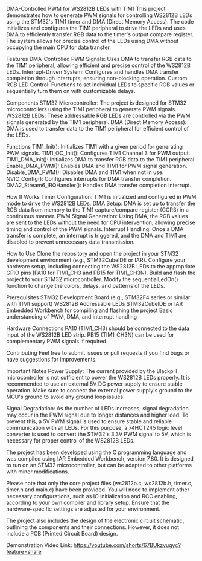 DMA-Controlled PWM for WS2812B LEDs with TIM1
This project demonstrates how to generate PWM signals for controlling WS2812B LEDs using the STM32's TIM1 timer and DMA (Direct Memory Access). The code initializes and configures the TIM1 peripheral to drive the LEDs and uses DMA to efficiently transfer RGB data to the timer's output compare register. The system allows for precise control of the LEDs using DMA without occupying the main CPU for data transfer.

Features
DMA-Controlled PWM Signals: Uses DMA to transfer RGB data to the TIM1 peripheral, allowing efficient and precise control of the WS2812B LEDs.
Interrupt-Driven System: Configures and handles DMA transfer completion through interrupts, ensuring non-blocking operation.
Custom RGB LED Control: Functions to set individual LEDs to specific RGB values or sequentially turn them on with customizable delays.

Components
STM32 Microcontroller: The project is designed for STM32 microcontrollers using the TIM1 peripheral to generate PWM signals.
WS2812B LEDs: These addressable RGB LEDs are controlled via the PWM signals generated by the TIM1 peripheral.
DMA (Direct Memory Access): DMA is used to transfer data to the TIM1 peripheral for efficient control of the LEDs.

Functions
TIM1_Init(): Initializes TIM1 with a given period for generating PWM signals.
TIM1_OC_Init(): Configures TIM1 Channel 3 for PWM output.
TIM1_DMA_Init(): Initializes DMA to transfer RGB data to the TIM1 peripheral.
Enable_DMA_PWM(): Enables DMA and TIM1 for PWM signal generation.
Disable_DMA_PWM(): Disables DMA and TIM1 when not in use.
NVIC_Config(): Configures interrupts for DMA transfer completion.
DMA2_Stream6_IRQHandler(): Handles DMA transfer completion interrupt.

How It Works
Timer Configuration: TIM1 is initialized and configured in PWM mode to drive the WS2812B LEDs.
DMA Setup: DMA is set up to transfer the RGB data from memory to the TIM1 capture/compare register (CCR3) in a continuous manner.
PWM Signal Generation: Using DMA, the RGB values are sent to the LEDs without the need for CPU intervention, allowing precise timing and control of the PWM signals.
Interrupt Handling: Once a DMA transfer is complete, an interrupt is triggered, and the DMA and TIM1 are disabled to prevent unnecessary data transmission.

How to Use
Clone the repository and open the project in your STM32 development environment (e.g., STM32CubeIDE or IAR).
Configure your hardware setup, including connecting the WS2812B LEDs to the appropriate GPIO pins (PA10 for TIM1_CH3 and PB15 for TIM1_CH3N).
Build and flash the project to your STM32 microcontroller.
Modify the sequentialLedOn() function to change the colors, delays, and patterns of the LEDs.

Prerequisites
STM32 Development Board (e.g., STM32F4 series or similar with TIM1 support)
WS2812B Addressable LEDs
STM32CubeIDE or IAR Embedded Workbench for compiling and flashing the project
Basic understanding of PWM, DMA, and interrupt handling

Hardware Connections
PA10 (TIM1_CH3) should be connected to the data input of the WS2812B LED strip.
PB15 (TIM1_CH3N) can be used for complementary PWM signals if required.

Contributing
Feel free to submit issues or pull requests if you find bugs or have suggestions for improvements.

Important Notes
Power Supply: The current provided by the Blackpill microcontroller is not sufficient to power the WS2812B LEDs properly. It is recommended to use an external 5V DC power supply to ensure stable operation. Make sure to connect the external power supply's ground to the MCU's ground to avoid any ground loop issues.

Signal Degradation: As the number of LEDs increases, signal degradation may occur in the PWM signal due to longer distances and higher load. To prevent this, a 5V PWM signal is used to ensure stable and reliable communication with all LEDs. For this purpose, a 74HCT245 logic level converter is used to convert the STM32's 3.3V PWM signal to 5V, which is necessary for proper control of the WS2812B LEDs.

The project has been developed using the C programming language and was compiled using IAR Embedded Workbench, version 7.80. It is designed to run on an STM32 microcontroller, but can be adapted to other platforms with minor modifications.

Please note that only the core project files (ws2812b.c, ws2812b.h, timer.c, timer.h and main.c) have been provided. You will need to implement other necessary configurations, such as IO initialization and RCC enabling, according to your own compiler and library setup. Ensure that the hardware-specific settings are adjusted for your environment.

The project also includes the design of the electronic circuit schematic, outlining the components and their connections. However, it does not include a PCB (Printed Circuit Board) design.

Demonstration Video Link: https://youtube.com/shorts/67BUkzvugyc?feature=share